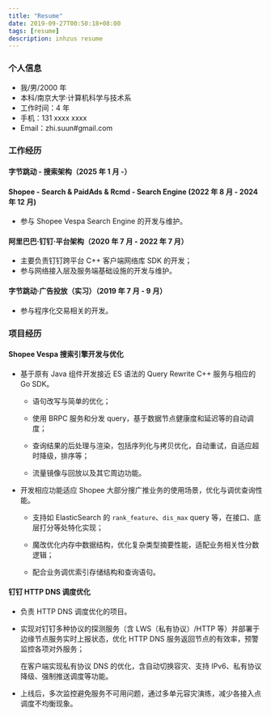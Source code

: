 ```yaml
---
title: "Resume"
date: 2019-09-27T00:50:18+08:00
tags: [resume]
description: inhzus resume
---
```


### 个人信息

- 我/男/2000 年
- 本科/南京大学·计算机科学与技术系
- 工作时间：4 年
- 手机：131 xxxx xxxx
- Email：zhi.suun#gmail.com

### 工作经历

#### 字节跳动 - 搜索架构（2025 年 1 月 -）

#### Shopee - Search & PaidAds & Rcmd - Search Engine (2022 年 8 月 - 2024 年 12 月)

- 参与 Shopee Vespa Search Engine 的开发与维护。

#### 阿里巴巴·钉钉·平台架构（2020 年 7 月 - 2022 年 7 月）

- 主要负责钉钉跨平台 C++ 客户端网络库 SDK 的开发；
- 参与网络接入层及服务端基础设施的开发与维护。

#### 字节跳动·广告投放（实习）（2019 年 7 月 - 9 月）

- 参与程序化交易相关的开发。

### 项目经历

#### Shopee Vespa 搜索引擎开发与优化

- 基于原有 Java 组件开发接近 ES 语法的 Query Rewrite C++ 服务与相应的 Go SDK。


   - 语句改写与简单的优化；

   - 使用 BRPC 服务和分发 query，基于数据节点健康度和延迟等的自动调度；

   - 查询结果的后处理与渲染，包括序列化与拷贝优化，自动重试，自适应超时降级，排序等；

   - 流量镜像与回放以及其它周边功能。

- 开发相应功能适应 Shopee 大部分搜广推业务的使用场景，优化与调优查询性能。


   - 支持如 ElasticSearch 的 `rank_feature`、`dis_max` query 等，在接口、底层打分等处特化实现；

   - 魔改优化内存中数据结构，优化复杂类型摘要性能，适配业务相关性分数逻辑；

   - 配合业务调优索引存储结构和查询语句。

#### 钉钉 HTTP DNS 调度优化

- 负责 HTTP DNS 调度优化的项目。

- 实现对钉钉多种协议的探测服务（含 LWS（私有协议）/HTTP 等）并部署于边缘节点服务实时上报状态，优化 HTTP DNS 服务返回节点的有效率，预警监控各项对外服务；

  在客户端实现私有协议 DNS 的优化，含自动切换容灾、支持 IPv6、私有协议降级、强制推送调度等功能。

- 上线后，多次监控避免服务不可用问题，通过多单元容灾演练，减少各接入点调度不均衡现象。
